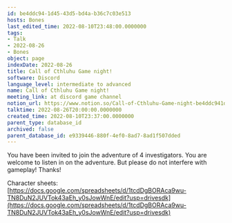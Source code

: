 ```yaml
---
id: be4ddc94-1d45-43d5-bd4a-b36c7c03e513
hosts: Bones
last_edited_time: 2022-08-10T23:48:00.0000000
tags:
- Talk
- 2022-08-26
- Bones
object: page
indexDate: 2022-08-26
title: Call of Cthluhu Game night!
software: Discord
language_level: intermediate to advanced
name: Call of Cthluhu Game night!
meeting_link: at discord game channel
notion_url: https://www.notion.so/Call-of-Cthluhu-Game-night-be4ddc941d4543d5bd4ab36c7c03e513
talktime: 2022-08-26T20:00:00.0000000
created_time: 2022-08-10T23:37:00.0000000
parent_type: database_id
archived: false
parent_database_id: e9339446-880f-4ef0-8ad7-8ad1f507dded
---
```


You have been invited to join the adventure of 4 investigators. 
You are welcome to listen in on the adventure. But please do not interfere with gameplay! Thanks!



Character sheets: 
[https://docs.google.com/spreadsheets/d/1tcdDgBORAca9wu-TN8DuN2JUVTok43aEh_y0sJowWnE/edit?usp=drivesdk](https://docs.google.com/spreadsheets/d/1tcdDgBORAca9wu-TN8DuN2JUVTok43aEh_y0sJowWnE/edit?usp=drivesdk)   











